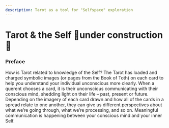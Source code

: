 ```yaml
---
description: Tarot as a tool for "Selfspace" exploration
---
```


# Tarot & the Self  🚧under construction🚧

### Preface

How is Tarot related to knowledge of the Self? The Tarot has loaded and charged symbolic images \(or pages from the Book of Toth\) on each card to help you understand your individual unconscious more clearly. When a querent chooses a card, it is their unconscious communicating with their conscious mind, shedding light on their life – past, present or future. Depending on the imagery of each card drawn and how all of the cards in a spread relate to one another, they can give us different perspectives about what we’re going through, what we’re processing, and so on.  Meaningful communication is happening between your conscious mind and your inner Self.

